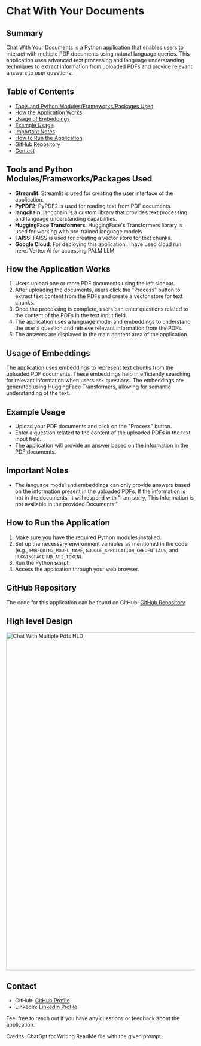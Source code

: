 # Chat With Your Documents


## Summary

Chat With Your Documents is a Python application that enables users to interact with multiple PDF documents using natural language queries. This application uses advanced text processing and language understanding techniques to extract information from uploaded PDFs and provide relevant answers to user questions.

## Table of Contents

- [Tools and Python Modules/Frameworks/Packages Used](#tools-and-python-modulesframeworkspackages-used)
- [How the Application Works](#how-the-application-works)
- [Usage of Embeddings](#usage-of-embeddings)
- [Example Usage](#example-usage)
- [Important Notes](#important-notes)
- [How to Run the Application](#how-to-run-the-application)
- [GitHub Repository](#github-repository)
- [Contact](#contact)

## Tools and Python Modules/Frameworks/Packages Used

- **Streamlit**: Streamlit is used for creating the user interface of the application.
- **PyPDF2**: PyPDF2 is used for reading text from PDF documents.
- **langchain**: langchain is a custom library that provides text processing and language understanding capabilities.
- **HuggingFace Transformers**: HuggingFace's Transformers library is used for working with pre-trained language models.
- **FAISS**: FAISS is used for creating a vector store for text chunks.
- **Google Cloud**: For deploying this application. I have used cloud run here. Vertex AI for accessing PALM LLM

## How the Application Works

1. Users upload one or more PDF documents using the left sidebar.
2. After uploading the documents, users click the "Process" button to extract text content from the PDFs and create a vector store for text chunks.
3. Once the processing is complete, users can enter questions related to the content of the PDFs in the text input field.
4. The application uses a language model and embeddings to understand the user's question and retrieve relevant information from the PDFs.
5. The answers are displayed in the main content area of the application.

## Usage of Embeddings

The application uses embeddings to represent text chunks from the uploaded PDF documents. These embeddings help in efficiently searching for relevant information when users ask questions. The embeddings are generated using HuggingFace Transformers, allowing for semantic understanding of the text.

## Example Usage

- Upload your PDF documents and click on the "Process" button.
- Enter a question related to the content of the uploaded PDFs in the text input field.
- The application will provide an answer based on the information in the PDF documents.

## Important Notes

- The language model and embeddings can only provide answers based on the information present in the uploaded PDFs. If the information is not in the documents, it will respond with "I am sorry, This Information is not available in the provided Documents."

## How to Run the Application

1. Make sure you have the required Python modules installed.
2. Set up the necessary environment variables as mentioned in the code (e.g., `EMBEDDING_MODEL_NAME`, `GOOGLE_APPLICATION_CREDENTIALS`, and `HUGGINGFACEHUB_API_TOKEN`).
3. Run the Python script.
4. Access the application through your web browser.

## GitHub Repository

The code for this application can be found on GitHub: [GitHub Repository](https://github.com/naveen675/AI/blob/main/langchain/Chat_With_your_Documents)

## High level Design

<img width="904" alt="Chat With Multiple Pdfs HLD" src="https://github.com/naveen675/AI/assets/38736123/27344e38-c6b6-4d28-b319-9b53da3ce3b3">

## Contact

- GitHub: [GitHub Profile](https://github.com/naveen675)
- LinkedIn: [LinkedIn Profile](www.linkedin.com/in/naveen675)

Feel free to reach out if you have any questions or feedback about the application.

Credits: ChatGpt for Writing ReadMe file with the given prompt.
